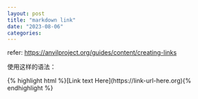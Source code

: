 ```yaml
---
layout: post
title: "markdown link"
date: "2023-08-06"
categories: 
---
```

<p>refer: <a href="https://anvilproject.org/guides/content/creating-links">https://anvilproject.org/guides/content/creating-links</a></p>
<p>使用这样的语法：</p>
<div class="gatsby-highlight markdown-module--codeBlock--5aqoW">
{% highlight html %}[Link text Here](https://link-url-here.org){% endhighlight %}
</div>
